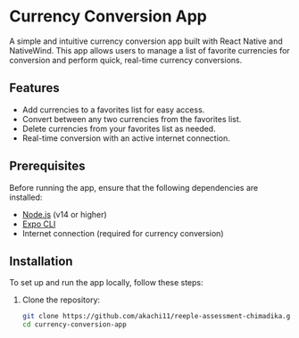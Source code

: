 # Currency Conversion App

A simple and intuitive currency conversion app built with React Native and NativeWind. This app allows users to manage a list of favorite currencies for conversion and perform quick, real-time currency conversions.

## Features

- Add currencies to a favorites list for easy access.
- Convert between any two currencies from the favorites list.
- Delete currencies from your favorites list as needed.
- Real-time conversion with an active internet connection.

## Prerequisites

Before running the app, ensure that the following dependencies are installed:

- [Node.js](https://nodejs.org/) (v14 or higher)
- [Expo CLI](https://docs.expo.dev/get-started/installation/)
- Internet connection (required for currency conversion)

## Installation

To set up and run the app locally, follow these steps:

1. Clone the repository:

   ```bash
   git clone https://github.com/akachi11/reeple-assessment-chimadika.git
   cd currency-conversion-app

